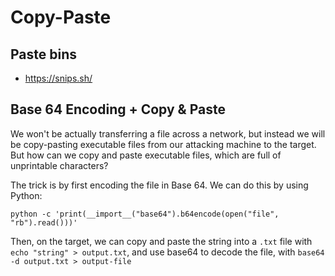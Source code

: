 # Copy-Paste


## Paste bins
- <https://snips.sh/>





## Base 64 Encoding + Copy & Paste
We won't be actually transferring a file across a network, but instead we will be copy-pasting executable files from our attacking machine to the target. But how can we copy and paste executable files, which are full of unprintable characters?

The trick is by first encoding the file in Base 64.
We can do this by using Python:
```
python -c 'print(__import__("base64").b64encode(open("file", "rb").read()))'
```

Then, on the target, we can copy and paste the string into a `.txt` file with `echo "string" > output.txt`, and use base64 to decode the file, with `base64 -d output.txt > output-file`











